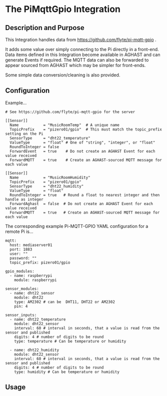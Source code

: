 # The PiMqttGpio Integration
## Description and Purpose
This Integration handles data from https://github.com/flyte/pi-mqtt-gpio .

It adds some value over simply connecting to the Pi directly in a front-end.
Data items defined in this Integration become available in AGHAST and can generate Events if required.
The MQTT data can also be forwarded to appear sourced from AGHAST which may be simpler for front-ends.

Some simple data conversion/cleaning is also provided.

## Configuration
Example...
```
# See https://github.com/flyte/pi-mqtt-gpio for the server

[[Sensor]]
  Name           = "MusicRoomTemp"  # A unique name
  TopicPrefix    = "pizero01/gpio"  # This must match the topic_prefix setting on the Pi
  SensorType     = "dht22_temperature"
  ValueType      = "float" # One of "string", "integer", or "float"
  RoundToInteger = false
  ForwardEvent   = true    # Do not create an AGHAST Event for each value received   
  ForwardMQTT    = true    # Create an AGHAST-sourced MQTT message for each value

[[Sensor]]
  Name           = "MusicRoomHumidity"
  TopicPrefix    = "pizero01/gpio"  
  SensorType     = "dht22_humidity"
  ValueType      = "float" 
  RoundToInteger = true   # Round a float to nearest integer and then handle as integer
  ForwardAghast  = false  # Do not create an AGHAST Event for each value received   
  ForwardMQTT    = true   # Create an AGHAST-sourced MQTT message for each value
```

The corresponding example Pi-MQTT-GPIO YAML configuration for a remote Pi is...
```
mqtt:
  host: mediaserver01
  port: 1883
  user: ""
  password: ""
  topic_prefix: pizero01/gpio

gpio_modules:
  - name: raspberrypi
    module: raspberrypi

sensor_modules:
  - name: dht22_sensor
    module: dht22
    type: AM2302 # can be  DHT11, DHT22 or AM2302
    pin: 4

sensor_inputs:
  - name: dht22_temperature 
    module: dht22_sensor
    interval: 60 # interval in seconds, that a value is read from the sensor and published
    digits: 4 # number of digits to be round
    type: temperature # Can be temperature or humidity

  - name: dht22_humidity 
    module: dht22_sensor
    interval: 60 # interval in seconds, that a value is read from the sensor and published
    digits: 4 # number of digits to be round
    type: humidity # Can be temperature or humidity   
```

## Usage

